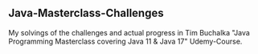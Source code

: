 ## Java-Masterclass-Challenges

My solvings of the challenges and actual progress in Tim Buchalka "Java Programming Masterclass covering Java 11 & Java 17" Udemy-Course.
